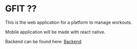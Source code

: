 # GFIT ??

This is the web application for a platform to manage workouts.

Mobile application will be made with react native.

Backend can be found here: [Backend](https://github.com/jonnekoi/GFit-Server)
